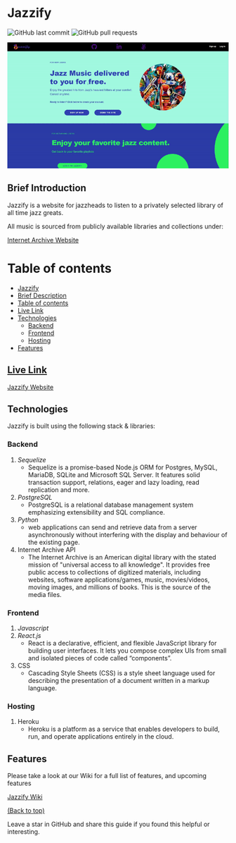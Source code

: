 # Jazzify
![GitHub last commit](https://img.shields.io/github/last-commit/miguelalvinflores/jazzify)
![GitHub pull requests](https://img.shields.io/github/issues-pr/miguelalvinflores/jazzify)

<!-- Insert Usage GIF here -->
![Site Demo Gif](JazzifyGIF3Mb.gif)

## Brief Introduction

Jazzify is a website for jazzheads to listen to a privately selected library of all time jazz greats.

All music is sourced from publicly available libraries and collections under: 

<a href="https://archive.org/" target="_top">Internet Archive Website</a>

# Table of contents


- [Jazzify](#Jazzify)
- [Brief Description](#brief-introduction)
- [Table of contents](#table-of-contents)
- [Live Link](#live-link)
- [Technologies](#technologies)
    - [Backend](#backend)
    - [Frontend](#frontend)
    - [Hosting](#hosting)
- [Features](#features)


## [Live Link](**https://jazzify-aa.herokuapp.com/**)

<a href="https://jazzify-aa.herokuapp.com/" target="_top">Jazzify Website</a>

<!-- Insert Usage GIF here -->

## Technologies

Jazzify is built using the following stack & libraries:

### **Backend**
1. _Sequelize_
   * Sequelize is a promise-based Node.js ORM for Postgres, MySQL, MariaDB, SQLite and Microsoft SQL Server. It features solid transaction support, relations, eager and lazy loading, read replication and more.
2. _PostgreSQL_
   * PostgreSQL is a relational database management system emphasizing extensibility and SQL compliance.
3. _Python_
   * web applications can send and retrieve data from a server asynchronously without interfering with the display and behaviour of the existing page.
4. Internet Archive API
   * The Internet Archive is an American digital library with the stated mission of "universal access to all knowledge". It provides free public access to collections of digitized materials, including websites, software applications/games, music, movies/videos, moving images, and millions of books. This is the source of the media files.

### **Frontend**

1. _Javascript_
2. _React.js_
   * React is a declarative, efficient, and flexible JavaScript library for building user interfaces. It lets you compose complex UIs from small and isolated pieces of code called “components”.
3. CSS
   * Cascading Style Sheets (CSS) is a style sheet language used for describing the presentation of a document written in a markup language.
### **Hosting**
1. Heroku
   * Heroku is a platform as a service that enables developers to build, run, and operate applications entirely in the cloud.

## Features

Please take a look at our Wiki for a full list of features, and upcoming features

<a href="https://github.com/miguelalvinflores/jazzify/wiki" target="_top">Jazzify Wiki</a>


<!-- # Footer -->
[(Back to top)](#table-of-contents)

Leave a star in GitHub and share this guide if you found this helpful or interesting.
